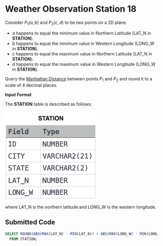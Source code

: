 # Weather Observation Station 18

Consider $P_1(a,b)$ and $P_2(c,d)$ to be two points on a 2D plane.

* $a$ happens to equal the minimum value in Northern Latitude (LAT_N in **STATION**).
* $b$ happens to equal the minimum value in Western Longitude (LONG_W in **STATION**).
* $c$ happens to equal the maximum value in Northern Latitude (LAT_N in **STATION**).
* $d$ happens to equal the maximum value in Western Longitude (LONG_W in **STATION**).

Query the [Manhattan Distance](https://xlinux.nist.gov/dads/HTML/manhattanDistance.html) between points $P_1$ and $P_2$ and round it to a scale of $4$ decimal places.

**Input Format**

The **STATION** table is described as follows:

![](../src/1449345840-5f0a551030-Station.jpg)

where LAT_N is the northern latitude and LONG_W is the western longitude.

## Submitted Code

```sql
SELECT ROUND(ABS(MAX(LAT_N) - MIN(LAT_N)) + ABS(MAX(LONG_W) - MIN(LONG_W)), 4)
  FROM STATION;
```
